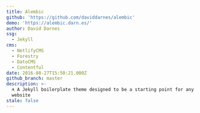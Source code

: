 ```yaml
---
title: Alembic
github: 'https://github.com/daviddarnes/alembic'
demo: 'https://alembic.darn.es/'
author: David Darnes
ssg:
  - Jekyll
cms:
  - NetlifyCMS
  - Forestry
  - DatoCMS
  - Contentful
date: 2016-08-27T15:50:21.000Z
github_branch: master
description: >-
  ⚗️ A Jekyll boilerplate theme designed to be a starting point for any Jekyll
  website
stale: false
---
```

